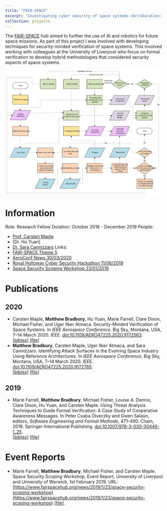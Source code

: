 ```yaml
---
title: "FAIR-SPACE"
excerpt: "Investigating cyber security of space systems.<br/>Duration: October 2018 - December 2019"
collection: projects
---
```


The [FAIR-SPACE](http://fairspacehub.org/) hub aimed to further the use of AI and robotics for future space missions. As part of this project I was involved with developing techniques for security-minded verification of space systems. This involved working with colleagues at the University of Liverpool who focus on formal verification to develop hybrid methodologies that considered security aspects of space systems.

![A methodology for security-minded verification](/images/goodsecver.svg)

# Information

Role: Research Fellow
Duration: October 2018 - December 2019
People:
 * [Prof. Carsten Maple](https://warwick.ac.uk/fac/sci/wmg/people/profile/?wmgid=1102)
 * [Dr. Hu Yuan]
 * [Dr. Sara Cannizzaro](https://warwick.ac.uk/fac/sci/dcs/people/sara_cannizzaro/)
Links:
 * [FAIR-SPACE Theme 5](https://www.fairspacehub.org/research-themes#yui_3_17_2_1_1586180734370_502)
 * [AeroConf News 30/03/2020](https://www.fairspacehub.org/news/2020/2/13/hk1ygjcyjrgmpdqoehbazkrxygshty)
 * [Royal Holloway Cyber Security Hackathon 11/06/2019](https://www.fairspacehub.org/news/2019/6/11/royal-holloway-ethical-hackathon)
 * [Space Security Scoping Workshop 23/01/2019](https://www.fairspacehub.org/news/2019/1/23/space-security-scoping-workshop)


# Publications

## 2020

 *  Carsten Maple, **Matthew Bradbury**, Hu Yuan, Marie Farrell, Clare Dixon, Michael Fisher, and Uger Ilker Atmaca. Security-Minded Verification of Space Systems. In *IEEE Aerospace Conference*. Big Sky, Montana, USA, 7–14 March 2020. IEEE. [doi:10.1109/AERO47225.2020.9172563](https://doi.org/10.1109/AERO47225.2020.9172563).  
[[bibtex](https://github.com/MBradbury/publications/raw/master/bibtex/Maple_2020_SecurityMindedVerification.bib)] [[file](https://github.com/MBradbury/publications/raw/master/papers/AeroConf2020-SMV.pdf)] 
 *  **Matthew Bradbury**, Carsten Maple, Uger Ilker Atmaca, and Sara Cannizzaro. Identifying Attack Surfaces in the Evolving Space Industry Using Reference Architectures. In *IEEE Aerospace Conference*. Big Sky, Montana, USA, 7–14 March 2020. IEEE. [doi:10.1109/AERO47225.2020.9172785](https://doi.org/10.1109/AERO47225.2020.9172785).  
[[bibtex](https://github.com/MBradbury/publications/raw/master/bibtex/Bradbury_2020_IdentifyingAttackSurfaces.bib)] [[file](https://github.com/MBradbury/publications/raw/master/papers/AeroConf2020-SRA.pdf)] 

## 2019

 *  Marie Farrell, **Matthew Bradbury**, Michael Fisher, Louise A. Dennis, Clare Dixon, Hu Yuan, and Carsten Maple. Using Threat Analysis Techniques to Guide Formal Verification: A Case Study of Cooperative Awareness Messages. In Peter Csaba Ölveczky and Gwen Salaün, editors, *Software Engineering and Formal Methods*, 471–490. Cham, 2019. Springer International Publishing. [doi:10.1007/978-3-030-30446-1\_25](https://doi.org/10.1007/978-3-030-30446-1_25).  
[[bibtex](https://github.com/MBradbury/publications/raw/master/bibtex/Farrell_2019_UsingThreatAnalysis.bib)] [[file](https://github.com/MBradbury/publications/raw/master/papers/SEFM2019.pdf)] 

# Event Reports

 *  Marie Farrell, **Matthew Bradbury**, Michael Fisher, and Carsten Maple. Space Security Scoping Workshop. Event Report, University of Liverpool and University of Warwick, 1st February 2019. URL: [https://www.fairspacehub.org/news/2019/1/23/space-security-scoping-workshop](https://www.fairspacehub.org/news/2019/1/23/space-security-scoping-workshop) [[file](https://www.fairspacehub.org/s/WORKSHOP-REPORT_SPACE-SECURITY-SCOPING-February-2019-wy92.pdf)]. 
